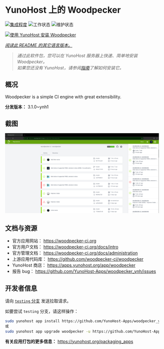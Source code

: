 <!--
注意：此 README 由 <https://github.com/YunoHost/apps/tree/master/tools/readme_generator> 自动生成
请勿手动编辑。
-->

# YunoHost 上的 Woodpecker

[![集成程度](https://apps.yunohost.org/badge/integration/woodpecker)](https://ci-apps.yunohost.org/ci/apps/woodpecker/)
![工作状态](https://apps.yunohost.org/badge/state/woodpecker)
![维护状态](https://apps.yunohost.org/badge/maintained/woodpecker)

[![使用 YunoHost 安装 Woodpecker](https://install-app.yunohost.org/install-with-yunohost.svg)](https://install-app.yunohost.org/?app=woodpecker)

*[阅读此 README 的其它语言版本。](./ALL_README.md)*

> *通过此软件包，您可以在 YunoHost 服务器上快速、简单地安装 Woodpecker。*  
> *如果您还没有 YunoHost，请参阅[指南](https://yunohost.org/install)了解如何安装它。*

## 概况

Woodpecker is a simple CI engine with great extensibility.


**分发版本：** 3.1.0~ynh1

## 截图

![Woodpecker 的截图](./doc/screenshots/woodpecker.png)

## 文档与资源

- 官方应用网站： <https://woodpecker-ci.org>
- 官方用户文档： <https://woodpecker-ci.org/docs/intro>
- 官方管理文档： <https://woodpecker-ci.org/docs/administration>
- 上游应用代码库： <https://github.com/woodpecker-ci/woodpecker>
- YunoHost 商店： <https://apps.yunohost.org/app/woodpecker>
- 报告 bug： <https://github.com/YunoHost-Apps/woodpecker_ynh/issues>

## 开发者信息

请向 [`testing` 分支](https://github.com/YunoHost-Apps/woodpecker_ynh/tree/testing) 发送拉取请求。

如要尝试 `testing` 分支，请这样操作：

```bash
sudo yunohost app install https://github.com/YunoHost-Apps/woodpecker_ynh/tree/testing --debug
或
sudo yunohost app upgrade woodpecker -u https://github.com/YunoHost-Apps/woodpecker_ynh/tree/testing --debug
```

**有关应用打包的更多信息：** <https://yunohost.org/packaging_apps>
